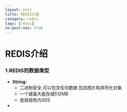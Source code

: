 ```yaml
---
layout: post
title: REDIS介绍
category: redis
tags: [redis]
no-post-nav: true
---
```


REDIS介绍
===

### 1.REDIS的数据类型

- **String:**  
  - 二进制安全,可以包含任何数据.包括图片和序列化对象
  -  一个键最大能存储512MB 
  - 底层结构为SDS
- 


